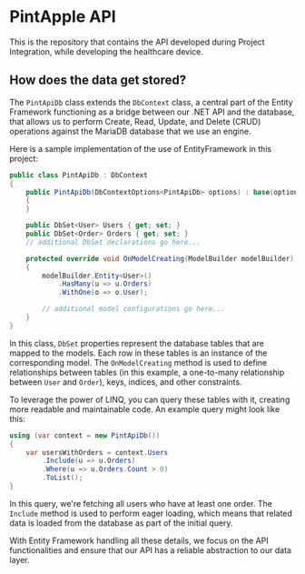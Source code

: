 # PintApple API

This is the repository that contains the API developed during Project Integration, while developing the healthcare device.

## How does the data get stored?

The `PintApiDb` class extends the `DbContext` class, a central part of the Entity Framework functioning as a bridge between our .NET API and the database, that allows us to perform Create, Read, Update, and Delete (CRUD) operations against the MariaDB database that we use an engine.

Here is a sample implementation of the use of EntityFramework in this project:

```csharp
public class PintApiDb : DbContext
{
    public PintApiDb(DbContextOptions<PintApiDb> options) : base(options)
    {
    }

    public DbSet<User> Users { get; set; }
    public DbSet<Order> Orders { get; set; }
    // additional DbSet declarations go here...

    protected override void OnModelCreating(ModelBuilder modelBuilder)
    {
        modelBuilder.Entity<User>()
            .HasMany(u => u.Orders)
            .WithOne(o => o.User);

        // additional model configurations go here...
    }
}
```

In this class, `DbSet` properties represent the database tables that are mapped to the models. Each row in these tables is an instance of the corresponding model. The `OnModelCreating` method is used to define relationships between tables (in this example, a one-to-many relationship between `User` and `Order`), keys, indices, and other constraints.

To leverage the power of LINQ, you can query these tables with it, creating more readable and maintainable code. An example query might look like this:

```csharp
using (var context = new PintApiDb())
{
    var usersWithOrders = context.Users
        .Include(u => u.Orders)
        .Where(u => u.Orders.Count > 0)
        .ToList();
}
```

In this query, we're fetching all users who have at least one order. The `Include` method is used to perform eager loading, which means that related data is loaded from the database as part of the initial query.

With Entity Framework handling all these details, we focus on the API functionalities and ensure that our API has a reliable abstraction to our data layer.
